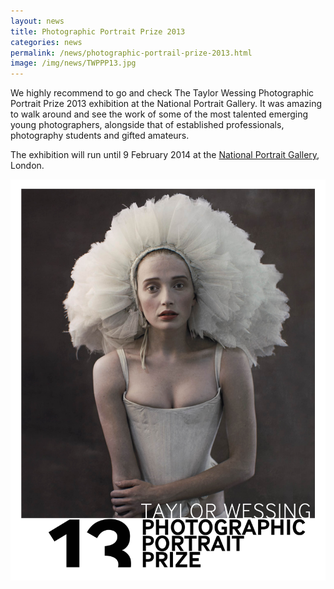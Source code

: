 ```yaml
---
layout: news
title: Photographic Portrait Prize 2013
categories: news
permalink: /news/photographic-portrail-prize-2013.html
image: /img/news/TWPPP13.jpg
---
```


We highly recommend to go and check The Taylor Wessing Photographic Portrait
Prize 2013 exhibition at the National Portrait Gallery. It was amazing to walk
around and see the work of some of the most talented emerging young
photographers, alongside that of established professionals, photography
students and gifted amateurs.

The exhibition will run until 9 February 2014 at the
[National Portrait Gallery](http://www.npg.org.uk), London.

![Photographic Portrait Prize 2013](/img/news/TWPPP13.jpg)
